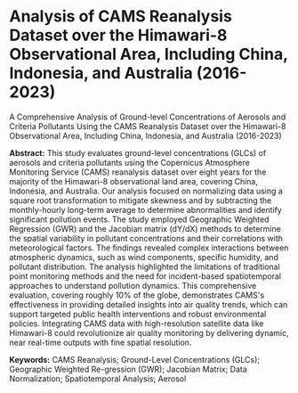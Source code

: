 # Analysis of CAMS Reanalysis Dataset over the Himawari-8 Observational Area, Including China, Indonesia, and Australia (2016-2023)
A Comprehensive Analysis of Ground-level Concentrations of Aerosols and Criteria Pollutants Using the CAMS Reanalysis Dataset over the Himawari-8 Observational Area, Including China, Indonesia, and Australia (2016-2023)

**Abstract:** This study evaluates ground-level concentrations (GLCs) of aerosols and criteria pollutants using the Copernicus Atmosphere Monitoring Service (CAMS) reanalysis dataset over eight years for the majority of the Himawari-8 observational land area, covering China, Indonesia, and Australia. Our analysis focused on normalizing data using a square root transformation to mitigate skewness and by subtracting the monthly-hourly long-term average to determine abnormalities and identify significant pollution events. The study employed Geographic Weighted Regression (GWR) and the Jacobian matrix (dY/dX) methods to determine the spatial variability in pollutant concentrations and their correlations with meteorological factors. The findings revealed complex interactions between atmospheric dynamics, such as wind components, specific humidity, and pollutant distribution. The analysis highlighted the limitations of traditional point monitoring methods and the need for incident-based spatiotemporal approaches to understand pollution dynamics. This comprehensive evaluation, covering roughly 10% of the globe, demonstrates CAMS's effectiveness in providing detailed insights into air quality trends, which can support targeted public health interventions and robust environmental policies. Integrating CAMS data with high-resolution satellite data like Himawari-8 could revolutionize air quality monitoring by delivering dynamic, near real-time outputs with fine spatial resolution.

**Keywords:** CAMS Reanalysis; Ground-Level Concentrations (GLCs); Geographic Weighted Re-gression (GWR); Jacobian Matrix; Data Normalization; Spatiotemporal Analysis; Aerosol 
